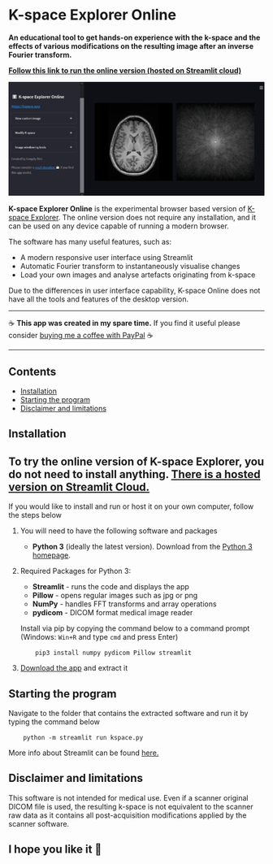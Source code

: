 # K-space Explorer Online

**An educational tool to get hands-on experience with the k-space and the
effects of various modifications on the resulting image after an inverse
Fourier transform.**

**[Follow this link to run the online version (hosted on Streamlit cloud)](https://kspace-explorer.streamlitapp.com/)**

![Demo](docs/demo.gif)

**K-space Explorer Online** is the experimental browser based version of 
[K-space Explorer](https://github.com/birogeri/kspace-explorer). The online 
version does not require any installation, and it can be used on any device 
capable of running a modern browser.

The software has many useful features, such as:

* A modern responsive user interface using Streamlit
* Automatic Fourier transform to instantaneously visualise changes
* Load your own images and analyse artefacts originating from k-space

Due to the differences in user interface capability, K-space Online does not 
have all the tools and features of the desktop version.

---

☕ **This app was created in my spare time.**
If you find it useful please consider [buying me a coffee with PayPal](https://www.paypal.me/birogeri/5gbp) ☕

---

## **Contents**
* [Installation](#installation)
* [Starting the program](#starting-the-program)
* [Disclaimer and limitations](#disclaimer-and-limitations)


## **Installation**

To try the online version of K-space Explorer, you do not need to install anything.
[There is a hosted version on Streamlit Cloud.](https://share.streamlit.io/birogeri/kspace-explorer-streamlit/kspace.py)
---

If you would like to install and run or host it on your own computer, follow the steps below

1. You will need to have the following software and packages

    * **Python 3** (ideally the latest version). Download from the [Python 3 homepage](https://www.python.org/downloads).

2. Required Packages for Python 3:

    * **Streamlit** - runs the code and displays the app
    * **Pillow**    - opens regular images such as jpg or png
    * **NumPy**     - handles FFT transforms and array operations
    * **pydicom**   - DICOM format medical image reader

    Install via pip by copying the command below to a command prompt (Windows: `Win+R` and type `cmd` and press Enter)

    ```shell
        pip3 install numpy pydicom Pillow streamlit
    ```

3. [Download the app](https://github.com/birogeri/kspace-explorer-streamlit/archive/master.zip) and extract it

## Starting the program

Navigate to the folder that contains the extracted software and run it by typing the command below

``` shell
    python -m streamlit run kspace.py
```

More info about Streamlit can be found [here.](https://docs.streamlit.io/)

## Disclaimer and limitations

This software is not intended for medical use.
Even if a scanner original DICOM file is used, the resulting k-space is not equivalent
to the scanner raw data as it contains all post-acquisition modifications
applied by the scanner software.

## I hope you like it 🌟
